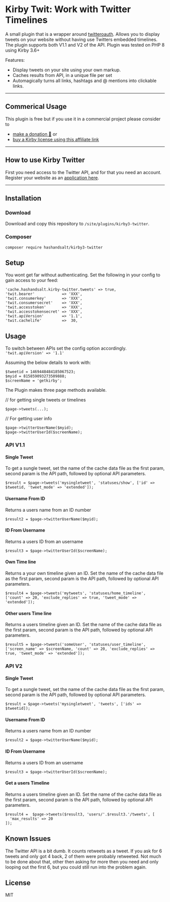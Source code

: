 # Kirby Twit: Work with Twitter Timelines

A small plugin that is a wrapper around [twitteroauth](https://github.com/abraham/twitteroauth). Allows you to display tweets on your website without having use Twitters embedded timelines. The plugin supports both V1.1 and V2 of the API. Plugin was tested on PHP 8 using Kirby 3.6+

Features:

* Display tweets on your site using your own markup.
* Caches results from API, in a unique file per set
* Automagically turns all links, hashtags and @ mentions into clickable links.

****

## Commerical Usage

This plugin is free but if you use it in a commercial project please consider to
- [make a donation 🍻](https://paypal.me/hashandsalt?locale.x=en_GB) or
- [buy a Kirby license using this affiliate link](https://a.paddle.com/v2/click/1129/36141?link=1170)


****

## How to use Kirby Twitter

First you need access to the Twitter API, and for that you need an account. Register your website as an [application here](https://developer.twitter.com/en/apps).

****


## Installation

### Download

Download and copy this repository to `/site/plugins/kirby3-twitter`.


### Composer

```
composer require hashandsalt/kirby3-twitter
```


## Setup

You wont get far without authenticating. Set the following in your config to gain access to your feed:

```
'cache.hashandsalt.kirby-twitter.tweets' => true,
'twit.bearer'            => 'XXX',
'twit.consumerkey'       => 'XXX',
'twit.consumersecret'    => 'XXX',
'twit.accesstoken'       => 'XXX',
'twit.accesstokensecret' => 'XXX',
'twit.apiVersion'        => '1.1',
'twit.cachelife'         =>  30,
```


## Usage

To switch between APIs set the config option accordingly. `'twit.apiVersion' => '1.1'`

Assuming the below details to work with:

```
$tweetid = 1469448484185067523;
$myid = 815859093273509888;
$screenName = 'getkirby';
```

The Plugin makes three page methods available.

// for getting single tweets or timelines
```
$page->tweets(...);
```
// For getting user info
```
$page->twitterUserName($myid);
$page->twitterUserId($screenName);
```


### API V1.1

#### Single Tweet
To get a sungle tweet, set the name of the cache data file as the first param, second param is the API path, followed by optional API parameters.
```
$result = $page->tweets('mysingletweet', 'statuses/show', ['id' => $tweetid, 'tweet_mode' => 'extended']);
```
#### Username From ID
Returns a users name from an ID number
```
$result2 = $page->twitterUserName($myid);
```
#### ID From Username
Returns a users ID from an username

```
$result3 = $page->twitterUserId($screenName);
```
#### Own Time line
Returns a your own timeline given an ID. Set the name of the cache data file as the first param, second param is the API path, followed by optional API parameters.
```
$result4 = $page->tweets('mytweets', 'statuses/home_timeline', ['count' => 20, 'exclude_replies' => true, 'tweet_mode' => 'extended']);
```
#### Other users Time line
Returns a users timeline given an ID. Set the name of the cache data file as the first param, second param is the API path, followed by optional API parameters.
```
$result5 = $page->tweets('someUser', 'statuses/user_timeline', ['screen_name' => $screenName, 'count' => 20, 'exclude_replies' => true, 'tweet_mode' => 'extended']);
```


### API V2

#### Single Tweet
To get a sungle tweet, set the name of the cache data file as the first param, second param is the API path, followed by optional API parameters.

```
$result = $page->tweets('mysingletweet', 'tweets', ['ids' => $tweetid]); 
```

#### Username From ID

Returns a users name from an ID number

``` 
$result2 = $page->twitterUserName($myid);
```

#### ID From Username

Returns a users ID from an username

```
$result3 = $page->twitterUserId($screenName);
```
#### Get a users Timeline

Returns a users timeline given an ID. Set the name of the cache data file as the first param, second param is the API path, followed by optional API parameters.
``` 
$result4 =  $page->tweets($result3, 'users/'.$result3.'/tweets', [
  'max_results' => 20
]);
```

## Known Issues

The Twitter API is a bit dumb. It counts retweets as a tweet. If you ask for 6 tweets and only got 4 back, 2 of them were probably retweeted. Not much to be done about that, other then asking for more then you need and only looping out the first 6, but you could still run into the problem again.


## License

MIT
